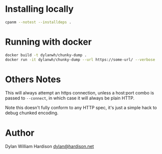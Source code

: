 # Installing locally


```bash
cpanm --notest --installdeps .
```

# Running with docker

```bash
docker build -t dylanwh/chunky-dump .
docker run -it dylanwh/chunky-dump --url https://some-url/ --verbose
```

# Others Notes

This will always attempt an https connection, unless a host:port combo is passed to `--connect`,
in which case it will always be plain HTTP.

Note this doesn't fully conform to any HTTP spec, it's just a simple hack to debug chunked encoding.


# Author

Dylan William Hardison <dylan@hardison.net>
